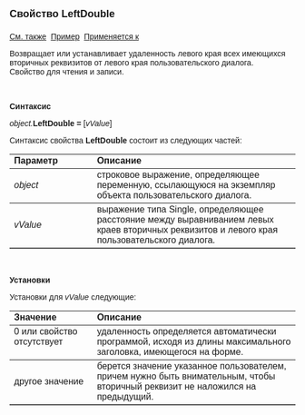 <html>
<head>
<title>Диалог\LeftDouble</title>
</head>

<body>

<p><strong><font size="4" face="Arial">Свойство LeftDouble<br>
<br>
</font></strong><font face="Arial"><a href="../Asustpar.html">См. также</a>&nbsp;
<a href="../../Examples/E_AsUstPar.html">Пример</a>&nbsp; <a href="../Asustpar.html">
Применяется к</a></font></p>

<p><font face="Arial">Возвращает или устанавливает удаленность левого 
края всех имеющихся вторичных реквизитов от левого края пользовательского 
диалога.<br>
Свойство для чтения и записи. </font></p>

<p class="label">&nbsp;</p>

<p class="label"><font face="Arial"><b>Синтаксис</b></font></p>

<p><font face="Arial"><em>object.</em><strong>LeftDouble = </strong>[<em>vValue</em>]</font></p>

<p><font face="Arial">Синтаксис свойства <strong>LeftDouble</strong>
состоит из следующих частей:</font></p>

<table border="1" cellPadding="5" cols="2" frame="below" rules="rows">
<TBODY>
  <tr vAlign="top">
    <td class="label" width="29%"><font face="Arial"><b>Параметр</b></font></td>
    <td class="label" width="71%"><font face="Arial"><strong>Описание</strong></font></td>
  </tr>
  <tr>
    <td width="29%"><em><font face="Arial">object</font></em></td>
    <td width="71%"><font face="Arial">строковое выражение, 
	определяющее переменную, ссылающуюся на экземпляр объекта пользовательского 
	диалога.</font></td>
  </tr>
  <tr>
    <td width="29%"><font face="Arial"><em>vValue</em></font></td>
    <td width="71%"><font face="Arial">выражение типа Single, 
	определяющее расстояние между выравниванием левых краев вторичных реквизитов 
	и левого края пользовательского диалога.</font></td>
  </tr>
</TBODY>
</table>

<p class="label">&nbsp;</p>

<p class="label"><font face="Arial"><b>Установки</b></font></p>

<p><font face="Arial">Установки для <em>vValue</em>
следующие:</font></p>

<table border="1" cellPadding="5" cols="2" frame="below" rules="rows">
<TBODY>
  <tr vAlign="top">
    <td class="label" width="29%"><font face="Arial"><strong>Значение</strong></font></td>
    <td class="label" width="71%"><font face="Arial"><strong>Описание</strong></font></td>
  </tr>
  <tr vAlign="top">
    <td width="29%"><font face="Arial">0 или свойство отсутствует</font></td>
    <td width="71%"><font face="Arial">удаленность определяется 
	автоматически программой, исходя из длины максимального заголовка, 
	имеющегося на форме. </font></td>
  </tr>
  <tr>
    <td width="29%"><font face="Arial">другое значение</font></td>
    <td width="71%"><font face="Arial">берется значение указанное 
	пользователем, причем нужно быть внимательным, чтобы вторичный реквизит не 
	наложился на предыдущий.</font></td>
  </tr>
</table>

<p class="label">&nbsp;</p>
</body>
</html>
